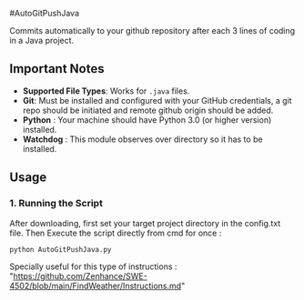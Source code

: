 #AutoGitPushJava 

Commits automatically to your github repository after each 3 lines of coding in a Java project.


## Important Notes

- **Supported File Types**: Works for `.java` files.
- **Git**: Must be installed and configured with your GitHub credentials, a git repo should be initiated and remote github origin should be added.
- **Python** : Your machine should have Python 3.0 (or higher version) installed.
- **Watchdog** : This module observes over directory so it has to be installed.

## Usage

### 1. Running the Script

After downloading, first set your target project directory in the config.txt file.
Then Execute the script directly from cmd for once :

```bash
python AutoGitPushJava.py
```
Specially useful for this type of instructions : "https://github.com/Zenhance/SWE-4502/blob/main/FindWeather/Instructions.md" 


